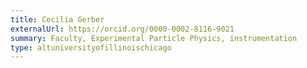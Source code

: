 ```yaml
---
title: Cecilia Gerber
externalUrl: https://orcid.org/0000-0002-8116-9021
summary: Faculty, Experimental Particle Physics, instrumentation
type: altuniversityofillinoischicago
---
```

